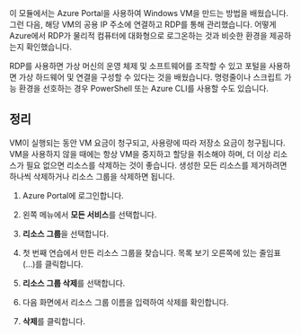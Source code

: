 이 모듈에서는 Azure Portal을 사용하여 Windows VM을 만드는 방법을 배웠습니다. 그런 다음, 해당 VM의 공용 IP 주소에 연결하고 RDP를 통해 관리했습니다. 어떻게 Azure에서 RDP가 물리적 컴퓨터에 대화형으로 로그온하는 것과 비슷한 환경을 제공하는지 확인했습니다.

RDP를 사용하면 가상 머신의 운영 체제 및 소프트웨어를 조작할 수 있고 포털을 사용하면 가상 하드웨어 및 연결을 구성할 수 있다는 것을 배웠습니다. 명령줄이나 스크립트 가능 환경을 선호하는 경우 PowerShell 또는 Azure CLI를 사용할 수도 있습니다.

## <a name="clean-up"></a>정리
<!---TODO: Update for sandbox?--->

VM이 실행되는 동안 VM 요금이 청구되고, 사용량에 따라 저장소 요금이 청구됩니다. VM을 사용하지 않을 때에는 항상 VM을 중지하고 할당을 취소해야 하며, 더 이상 리소스가 필요 없으면 리소스를 삭제하는 것이 좋습니다. 생성한 모든 리소스를 제거하려면 하나씩 삭제하거나 리소스 그룹을 삭제하면 됩니다.

1. Azure Portal에 로그인합니다.

1. 왼쪽 메뉴에서 **모든 서비스**를 선택합니다.

1. **리소스 그룹**을 선택합니다.

1. 첫 번째 연습에서 만든 리소스 그룹을 찾습니다. 목록 보기 오른쪽에 있는 줄임표(...)를 클릭합니다.

1. **리소스 그룹 삭제**를 선택합니다.

1. 다음 화면에서 리소스 그룹 이름을 입력하여 삭제를 확인합니다.

1. **삭제**를 클릭합니다.
